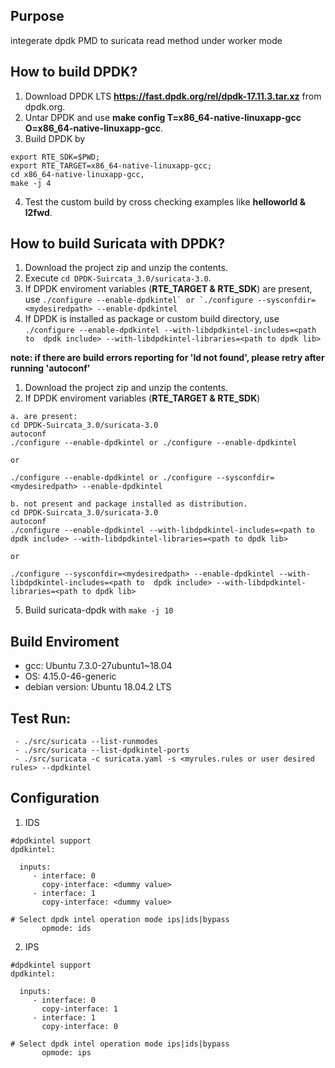 ## Purpose
integerate dpdk PMD to suricata read method under worker mode

## How to build DPDK?
 1. Download DPDK LTS **https://fast.dpdk.org/rel/dpdk-17.11.3.tar.xz** from dpdk.org.
 2. Untar DPDK and use **make config T=x86_64-native-linuxapp-gcc O=x86_64-native-linuxapp-gcc**.
 3. Build DPDK by 
 ```
 export RTE_SDK=$PWD; 
 export RTE_TARGET=x86_64-native-linuxapp-gcc; 
 cd x86_64-native-linuxapp-gcc, 
 make -j 4
 ```
 4. Test the custom build by cross checking examples like **helloworld & l2fwd**.

## How to build Suricata with DPDK?
 1. Download the project zip and unzip the contents.
 2. Execute ```cd DPDK-Suircata_3.0/suricata-3.0```.
 3. If DPDK enviroment variables (**RTE_TARGET & RTE_SDK**) are present, use ```./configure --enable-dpdkintel` or `./configure --sysconfdir=<mydesiredpath> --enable-dpdkintel``` 
 4. If DPDK is installed as package or custom build directory, use ```./configure --enable-dpdkintel --with-libdpdkintel-includes=<path to  dpdk include> --with-libdpdkintel-libraries=<path to dpdk lib>```
 
 **note: if there are build errors reporting for 'ld not found', please retry after running 'autoconf'**
 
1. Download the project zip and unzip the contents.
2. If DPDK enviroment variables (**RTE_TARGET & RTE_SDK**) 

```
a. are present:
cd DPDK-Suircata_3.0/suricata-3.0
autoconf
./configure --enable-dpdkintel or ./configure --enable-dpdkintel

or

./configure --enable-dpdkintel or ./configure --sysconfdir=<mydesiredpath> --enable-dpdkintel
```


 ```
b. not present and package installed as distribution. 
cd DPDK-Suircata_3.0/suricata-3.0
autoconf
./configure --enable-dpdkintel --with-libdpdkintel-includes=<path to  dpdk include> --with-libdpdkintel-libraries=<path to dpdk lib>

or 

./configure --sysconfdir=<mydesiredpath> --enable-dpdkintel --with-libdpdkintel-includes=<path to  dpdk include> --with-libdpdkintel-libraries=<path to dpdk lib>
 ```
 5. Build suricata-dpdk with `make -j 10`

## Build Enviroment

 - gcc: Ubuntu 7.3.0-27ubuntu1~18.04
 - OS: 4.15.0-46-generic
 - debian version: Ubuntu 18.04.2 LTS


## Test Run: 

```
 - ./src/suricata --list-runmodes
 - ./src/suricata --list-dpdkintel-ports
 - ./src/suricata -c suricata.yaml -s <myrules.rules or user desired rules> --dpdkintel
 ```
 
 ## Configuration
 
 1. IDS
 
 ```
 #dpdkintel support
dpdkintel:

   inputs:
      - interface: 0
        copy-interface: <dummy value>
      - interface: 1
        copy-interface: <dummy value>

 # Select dpdk intel operation mode ips|ids|bypass
        opmode: ids
 ```

2. IPS


 ```
 #dpdkintel support
dpdkintel:

   inputs:
      - interface: 0
        copy-interface: 1
      - interface: 1
        copy-interface: 0

 # Select dpdk intel operation mode ips|ids|bypass
        opmode: ips
 ```
